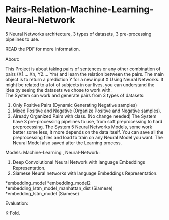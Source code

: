 # Pairs-Relation-Machine-Learning-Neural-Network
5 Neural Networks architecture, 3 types of datasets, 3 pre-processing pipelines to use.

READ the PDF for more information.

About:

This Project is about taking pairs of sentences or any other combination of pairs (X1…. Xn, Y2…. Ym) and learn the relation between the pairs.
The main object is to return a prediction Y for a new input X Using Neural Networks.
It might be related to a lot of subjects in our lives, you can understand the idea by seeing the datasets we chose to work with.  
The System can work and generate pairs from 3 types of datasets:
1. Only Positive Pairs (Dynamic Generating Negative samples)
2. Mixed Positive and Negative (Organize Positive and Negative samples).
3. Already Organized Pairs with class. (No change needed)
The System have 3 pre-processing pipelines to use, from soft preprocessing to hard preprocessing.
The System 5 Neural Networks Models, some work better some less, it more depends on the data itself.
You can save all the preprocessing files and load to train on any Neural Model you want.
The Neural Model also saved after the Learning process.

Models: 
Machine-Learning , Neural-Network:

1)	Deep Convolutional Neural Network with language Embeddings Representation.
2)	Siamese Neural networks with language Embeddings Representation.

*embedding_model
*embedding_model2
*embedding_lstm_model_manhattan_dist (Siamese)
*embedding_lstm_model (Siamese)

Evaluation:

K-Fold.

